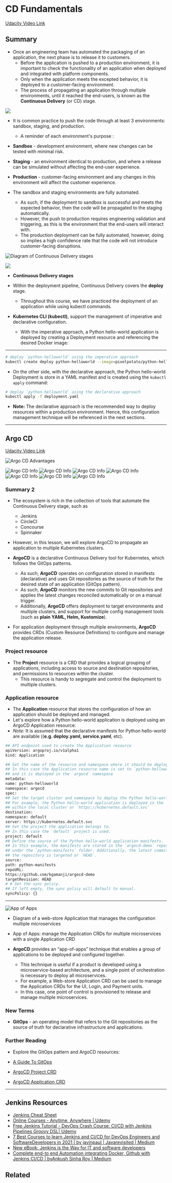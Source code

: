 # CD Fundamentals

[Udacity Video Link](https://www.youtube.com/watch?v=OSg1NXhQoXk)

## **Summary**

- Once an engineering team has automated the packaging of an application, the next phase is to release it to customers.
  - Before the application is pushed to a production environment, it is important to check the functionality of an application when deployed and integrated with platform components.
  - Only when the application meets the excepted behavior, it is deployed to a customer-facing environment.
  - The process of propagating an application through multiple environments, until it reached the end-users, is known as the **Continuous Delivery** (or CD) stage.

![](../../assets/images/lessons/L5_9_cd_fundamentals_vid_1.png)

- It is common practice to push the code through at least 3 environments: sandbox, staging, and production.

  - A reminder of each environment's purpose :

- **Sandbox** - development environment, where new changes can be tested with minimal risk.
- **Staging** - an environment identical to production, and where a release can be simulated without affecting the end-user experience.
- **Production** - customer-facing environment and any changes in this environment will affect the customer experience.

- The sandbox and staging environments are fully automated.
  - As such, if the deployment to sandbox is successful and meets the expected behavior, then the code will be propagated to the staging automatically.
  - However, the push to production requires engineering validation and triggering, as this is the environment that the end-users will interact with.
  - The production deployment can be fully automated, however, doing so implies a high confidence rate that the code will not introduce customer-facing disruptions.

![Diagram of Continuous Delivery stages](../../assets/images/lessons/L5_9_cd_fundamentals_vid_2.png)

![](../../assets/images/lessons/L5_9_cd_fundamentals_vid_3.png)

- **Continuous Delivery stages**

- Within the deployment pipeline, Continuous Delivery covers the **deploy** stage.

  - Throughout this course, we have practiced the deployment of an application while using kubectl commands.

- **Kubernetes CLI (kubectl)**, support the management of imperative and declarative configuration.
  - With the imperative approach, a Python hello-world application is deployed by creating a Deployment resource and referencing the desired Docker image:

---

```bash python
# deploy `python-helloworld` using the imperative approach
kubectl create deploy python-helloworld --image=pixelpotato/python-helloworld:v1.0.0
```

- On the other side, with the declarative approach, the Python hello-world Deployment is store in a YAML manifest and is created using the `kubectl apply` command:

```bash python
# deploy `python-helloworld` using the declarative approach
kubectl apply -f deployment.yaml
```

- **Note:** The declarative approach is the recommended way to deploy resources within a production environment. Hence, this configuration management technique will be referenced in the next sections.

---

## Argo CD

[Udacity Video Link](https://youtu.be/rHUeSniRVUk)

![Argo CD Advantages]()

![Argo CD Info](../../assets/images/lessons/lesson_1_icon.jpeg)
![Argo CD Info](../../assets/images/lessons/lesson_2_icon.jpeg)
![Argo CD Info](../../assets/images/lessons/lesson_3_icon.jpeg)
![Argo CD Info](../../assets/images/lessons/lesson_4_icon.jpeg)
![Argo CD Info](../../assets/images/lessons/lesson_5_icon.jpeg)
![Argo CD Info](../../assets/images/lessons/lesson_6_icon.jpeg)
![Argo CD Info](../../assets/images/lessons/lesson_7_icon.jpeg)

### **Summary 2**

- The ecosystem is rich in the collection of tools that automate the Continuous Delivery stage, such as
  - Jenkins
  - CircleCI
  - Concourse
  - Spinnaker
- However, in this lesson, we will explore ArgoCD to propagate an application to multiple Kubernetes clusters.

- **ArgoCD** is a declarative Continuous Delivery tool for Kubernetes, which follows the GitOps patterns.

  - As such, **ArgoCD** operates on configuration stored in manifests (declarative) and uses Git repositories as the source of truth for the desired state of an application (GitOps pattern).
  - As such, **ArgoCD** monitors the new commits to Git repositories and applies the latest changes reconciled automatically or on a manual trigger.
  - Additionally, **ArgoCD** offers deployment to target environments and multiple clusters, and support for multiple config management tools (such as **plain YAML, Helm, Kustomize**).

- For application deployment through multiple environments, **ArgoCD** provides CRDs (Custom Resource Definitions) to configure and manage the application release.

### **Project resource**

- The **Project** resource is a CRD that provides a logical grouping of applications, including access to source and destination repositories, and permissions to resources within the cluster.
  - This resource is handy to segregate and control the deployment to multiple clusters.

### **Application resource**

- The **Application** resource that stores the configuration of how an application should be deployed and managed.
- Let's explore how a Python hello-world application is deployed using an ArgoCD Application resource:
- _Note:_ It is assumed that the declarative manifests for Python hello-world are available ((**e.g. deploy.yaml, service.yaml**, etc).

```bash
## API endpoint used to create the Application resource
apiVersion: argoproj.io/v1alpha1
kind: Application

## Set the name of the resource and namespace where it should be deployed.
## In this case the Application resource name is set to `python-helloworld `
## and it is deployed in the `argocd` namespace
metadata:
name: python-helloworld
namespace: argocd
spec:
## Set the target cluster and namespace to deploy the Python hello-world application.
## For example, the Python hello-world application is deployed in the `default` namespace
## within the local cluster or `https://kubernetes.default.svc`
destination:
namespace: default
server: https://kubernetes.default.svc
## Set the project the application belongs to.
## In this case the `default` project is used.
project: default
## Define the source of the Python hello-world application manifests.
## In this example, the manifests are stored in the `argocd-demo` repository
## under the `python-manifests` folder. Additionally, the latest commit within
## the repository is targeted or `HEAD`.
source:
path: python-manifests
repoURL:
https://github.com/kgamanji/argocd-demo
targetRevision: HEAD
# # Set the sync policy.
## If left empty, the sync policy will default to manual.
syncPolicy: {}
```

---

![App of Apps](./../../assets/images/lessons/L5_9_cd_fundamentals_app_of_apps.png)

- Diagram of a web-store Application that manages the configuration multiple microservices

- App of Apps: manage the Application CRDs for multiple microservices with a single Application CRD

- **ArgoCD** provides an “app-of-apps” technique that enables a group of applications to be deployed and configured together.
  - This technique is useful if a product is developed using a microservice-based architecture, and a single point of orchestration is necessary to deploy all microservices.
  - For example, a Web-store Application CRD can be used to manage the Application CRDs for the UI, Login, and Payment units.
  - In this case, one point of control is provisioned to release and manage multiple microservices.

### New Terms

- **GitOps** - an operating model that refers to the Git repositories as the source of truth for declarative infrastructure and applications.

### Further Reading

- Explore the GitOps pattern and ArgoCD resources:

- [A Guide To GitOps](https://www.weave.works/technologies/gitops/)
- [ArgoCD Project CRD](https://argoproj.github.io/argo-cd/operator-manual/declarative-setup/#projects)
- [ArgoCD Application CRD](https://argoproj.github.io/argo-cd/operator-manual/declarative-setup/#applications)

---

## Jenkins Resources

- [Jenkins Cheat Sheet](https://lzone.de/cheat-sheet/Jenkins)
- [Online Courses - Anytime, Anywhere | Udemy](https://www.udemy.com/cart/subscribecourse/2780262/)
- [Free Jenkins Tutorial - DevOps Crash Course: CI/CD with Jenkins Pipelines Groovy DSL| Udemy](https://www.udemy.com/course/devops-crash-course-cicd-with-jenkins-pipelines-groovy-dsl/?LSNPUBID=6atJFJ4NNe4)
- [7 Best Courses to learn Jenkins and CI/CD for DevOps Engineers and SoftwareDevelopers in 2021 | by javinpaul | Javarevisited | Medium](https://medium.com/javarevisited/7-best-courses-to-learn-jenkins-and-ci-cd-for-devops-engineers-and-software-developers-df2de8fe38f3)
- [New eBook: Jenkins is the Way for IT and software developers](https://www.jenkins.ioblog/2021/06/10/jenkins-is-the-way-ebook-2/)
- [Complete end-to end Automation integrating Docker, Github with Jenkins CI/CD | byAnkush Sinha Roy | Medium](https://medium.com/@srank2000/complete-end-to-end-automation-integrating-docker-github-with-jenkins-ci-cd-b555e721aad4)

## **Related**
